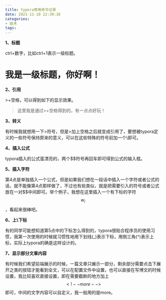 ```yaml
---
title: typora常用命令记录
date: 2021-11-10 22:39:18
categories:
- 技术
tags:
---
```


**1、标题**

ctrl+数字，比如ctrl+1表示一级标题。

# 我是一级标题，你好啊！

<!--more-->

**2、引用**

\>+空格，可以得到如下的显示效果。

> 这里我是通过\>+空格得到的，有一点点好玩！

**3、转义**

有时候我就想用一下\>符号，但是\>加上空格之后就变成引用了，要想被typora定义的一些符号保持原来的意义，可以在这些特殊的符号前加一个\即可。

**4、插入公式**

typora插入的公式蛮漂亮的，两个$$符号再回车即可得到公式的输入框。

**5、插入字符**

第4点是单独插入一个公式，但是如果我们想在一段话中插入一个字符或者公式的话，就不能像第4点那样做了，不过也有些类似，就是把需要引入的符号或者公式放在一对\$\$中间即可。举个例子，我想在这里插入一个有下标的字符$$w_i$$，看起来很棒吧。

**6、上\下标**

有的同学可能想知道第5点中的下标怎么得到的，typora很贴合程序员的使用习惯，我第一次使用的时候就习惯性地用下划线(_)表示下标，用倒三角(^)表示上标，实际上typora的确是这样设计的。

**7、显示部分文章内容**

有时候我们希望前端展示的时候，一篇文章只展示一部分，剩余部分需要点击下展开之类的按钮才能看到全文，可以在配置文件中设置，也可以直接在写博文的时候设置，我比较喜欢直接设置，即在需要截断的地方加上$$<!--more-->$$即可，中间的文字内容可以自定义，我一般用的是more。

